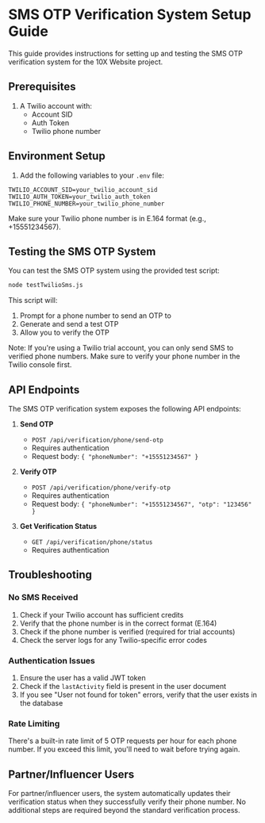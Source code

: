 # SMS OTP Verification System Setup Guide

This guide provides instructions for setting up and testing the SMS OTP verification system for the 10X Website project.

## Prerequisites

1. A Twilio account with:
   - Account SID
   - Auth Token
   - Twilio phone number

## Environment Setup

1. Add the following variables to your `.env` file:

```
TWILIO_ACCOUNT_SID=your_twilio_account_sid
TWILIO_AUTH_TOKEN=your_twilio_auth_token
TWILIO_PHONE_NUMBER=your_twilio_phone_number
```

Make sure your Twilio phone number is in E.164 format (e.g., +15551234567).

## Testing the SMS OTP System

You can test the SMS OTP system using the provided test script:

```bash
node testTwilioSms.js
```

This script will:
1. Prompt for a phone number to send an OTP to
2. Generate and send a test OTP
3. Allow you to verify the OTP

Note: If you're using a Twilio trial account, you can only send SMS to verified phone numbers. Make sure to verify your phone number in the Twilio console first.

## API Endpoints

The SMS OTP verification system exposes the following API endpoints:

1. **Send OTP**
   - `POST /api/verification/phone/send-otp`
   - Requires authentication
   - Request body: `{ "phoneNumber": "+15551234567" }`

2. **Verify OTP**
   - `POST /api/verification/phone/verify-otp`
   - Requires authentication
   - Request body: `{ "phoneNumber": "+15551234567", "otp": "123456" }`

3. **Get Verification Status**
   - `GET /api/verification/phone/status`
   - Requires authentication

## Troubleshooting

### No SMS Received

1. Check if your Twilio account has sufficient credits
2. Verify that the phone number is in the correct format (E.164)
3. Check if the phone number is verified (required for trial accounts)
4. Check the server logs for any Twilio-specific error codes

### Authentication Issues

1. Ensure the user has a valid JWT token
2. Check if the `lastActivity` field is present in the user document
3. If you see "User not found for token" errors, verify that the user exists in the database

### Rate Limiting

There's a built-in rate limit of 5 OTP requests per hour for each phone number. If you exceed this limit, you'll need to wait before trying again.

## Partner/Influencer Users

For partner/influencer users, the system automatically updates their verification status when they successfully verify their phone number. No additional steps are required beyond the standard verification process. 